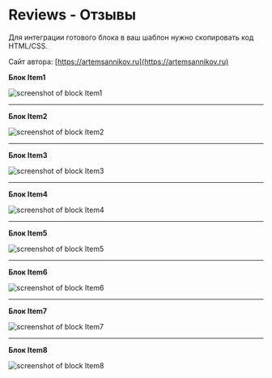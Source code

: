 Reviews - Отзывы
=====================

Для интеграции готового блока в ваш шаблон нужно скопировать код HTML/CSS.

Сайт автора: [https://artemsannikov.ru](https://artemsannikov.ru)

**Блок Item1**

![screenshot of block Item1](https://user-images.githubusercontent.com/31792522/69213325-8f3e4480-0b85-11ea-8d72-7bd15b10f2dd.jpg)

<hr>

**Блок Item2**

![screenshot of block Item2](https://user-images.githubusercontent.com/31792522/69214362-97e44a00-0b88-11ea-9b77-6767acbf4f78.jpg)

<hr>

**Блок Item3**

![screenshot of block Item3](https://user-images.githubusercontent.com/31792522/69214649-4f795c00-0b89-11ea-9337-f3237534d55b.jpg)

<hr>

**Блок Item4**

![screenshot of block Item4](https://user-images.githubusercontent.com/31792522/69228835-1f8c8180-0ba6-11ea-8732-d324302b41d6.jpg)

<hr>

**Блок Item5**

![screenshot of block Item5](https://user-images.githubusercontent.com/31792522/69229462-41d2cf00-0ba7-11ea-8654-3fe50470d7c8.jpg)

<hr>

**Блок Item6**

![screenshot of block Item6](https://user-images.githubusercontent.com/31792522/69230290-c96d0d80-0ba8-11ea-9a33-7a6114d6bb7d.jpg)

<hr>

**Блок Item7**

![screenshot of block Item7](https://user-images.githubusercontent.com/31792522/69230529-400a0b00-0ba9-11ea-93c5-55e58978211a.jpg)

<hr>

**Блок Item8**

![screenshot of block Item8](https://user-images.githubusercontent.com/31792522/69231190-78f6af80-0baa-11ea-97e3-33d877ec6d66.jpg)